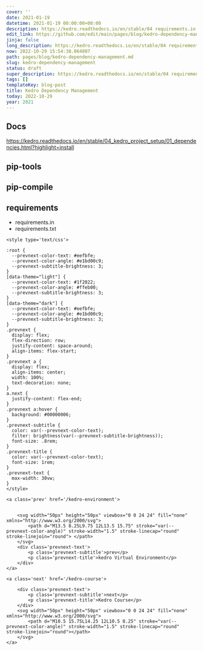 ```yaml
---
cover: ''
date: 2021-01-19
datetime: 2021-01-19 00:00:00+00:00
description: https://kedro.readthedocs.io/en/stable/04 requirements.in requirements.txt
edit_link: https://github.com/edit/main/pages/blog/kedro-dependency-management.md
jinja: false
long_description: https://kedro.readthedocs.io/en/stable/04 requirements.in requirements.txt
now: 2022-10-29 15:54:38.064807
path: pages/blog/kedro-dependency-management.md
slug: kedro-dependency-management
status: draft
super_description: https://kedro.readthedocs.io/en/stable/04 requirements.in requirements.txt
tags: []
templateKey: blog-post
title: Kedro Dependency Management
today: 2022-10-29
year: 2021
---
```


## Docs

https://kedro.readthedocs.io/en/stable/04_kedro_project_setup/01_dependencies.html?highlight=install

## pip-tools

## pip-compile
## requirements

* requirements.in
* requirements.txt
<div class='prevnext'>

    <style type='text/css'>

    :root {
      --prevnext-color-text: #eefbfe;
      --prevnext-color-angle: #e1bd00c9;
      --prevnext-subtitle-brightness: 3;
    }
    [data-theme="light"] {
      --prevnext-color-text: #1f2022;
      --prevnext-color-angle: #ffeb00;
      --prevnext-subtitle-brightness: 3;
    }
    [data-theme="dark"] {
      --prevnext-color-text: #eefbfe;
      --prevnext-color-angle: #e1bd00c9;
      --prevnext-subtitle-brightness: 3;
    }
    .prevnext {
      display: flex;
      flex-direction: row;
      justify-content: space-around;
      align-items: flex-start;
    }
    .prevnext a {
      display: flex;
      align-items: center;
      width: 100%;
      text-decoration: none;
    }
    a.next {
      justify-content: flex-end;
    }
    .prevnext a:hover {
      background: #00000006;
    }
    .prevnext-subtitle {
      color: var(--prevnext-color-text);
      filter: brightness(var(--prevnext-subtitle-brightness));
      font-size: .8rem;
    }
    .prevnext-title {
      color: var(--prevnext-color-text);
      font-size: 1rem;
    }
    .prevnext-text {
      max-width: 30vw;
    }
    </style>
    
    <a class='prev' href='/kedro-environment'>
    

        <svg width="50px" height="50px" viewbox="0 0 24 24" fill="none" xmlns="http://www.w3.org/2000/svg">
            <path d="M13.5 8.25L9.75 12L13.5 15.75" stroke="var(--prevnext-color-angle)" stroke-width="1.5" stroke-linecap="round" stroke-linejoin="round"> </path>
        </svg>
        <div class='prevnext-text'>
            <p class='prevnext-subtitle'>prev</p>
            <p class='prevnext-title'>kedro Virtual Environment</p>
        </div>
    </a>
    
    <a class='next' href='/kedro-course'>
    
        <div class='prevnext-text'>
            <p class='prevnext-subtitle'>next</p>
            <p class='prevnext-title'>Kedro Course</p>
        </div>
        <svg width="50px" height="50px" viewbox="0 0 24 24" fill="none" xmlns="http://www.w3.org/2000/svg">
            <path d="M10.5 15.75L14.25 12L10.5 8.25" stroke="var(--prevnext-color-angle)" stroke-width="1.5" stroke-linecap="round" stroke-linejoin="round"></path>
        </svg>
    </a>
  </div>